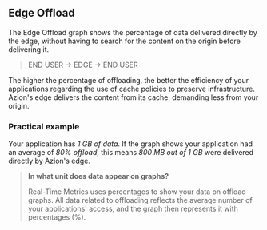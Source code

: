 ## Edge Offload

The Edge Offload graph shows the percentage of data delivered directly by the edge, without having to search for the content on the origin before delivering it.

> END USER -> EDGE -> END USER

The higher the percentage of offloading, the better the efficiency of your applications regarding the use of cache policies to preserve infrastructure. Azion's edge delivers the content from its cache, demanding less from your origin.

### Practical example

Your application has *1 GB of data*. If the graph shows your application had an average of *80% offload*, this means *800 MB out of 1 GB* were delivered directly by Azion's edge.

> **In what unit does data appear on graphs?**
>
> Real-Time Metrics uses percentages to show your data on offload graphs. All data related to offloading reflects the average number of your applications' access, and the graph then represents it with percentages (%).